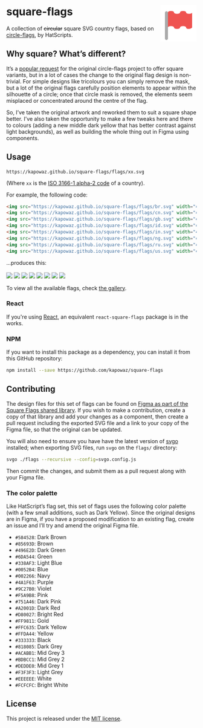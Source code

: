 # square-flags <img src="logo.svg" alt="square-flags animated logo" align="right">

A collection of ~~circular~~ square SVG country flags, based on
[circle-flags][circle-flags], by HatScripts.

## Why square? What’s different?

It’s a [popular request][circle-flags-issues] for the original circle-flags
project to offer square variants, but in a lot of cases the change to the
original flag design is non-trivial. For simple designs like tricolours you can
simply remove the mask, but a lot of the original flags carefully position
elements to appear within the silhouette of a circle; once that circle mask is
removed, the elements seem misplaced or concentrated around the centre of the
flag.

So, I’ve taken the original artwork and reworked them to suit a square shape
better. I’ve also taken the opportunity to make a few tweaks here and there to
colours (adding a new middle dark yellow that has better contrast against light
backgrounds), as well as building the whole thing out in Figma using components.

## Usage

```text
https://kapowaz.github.io/square-flags/flags/xx.svg
```

(Where `xx` is the [ISO 3166-1 alpha-2 code][iso-3166-1] of a country).

For example, the following code:

```html
<img src="https://kapowaz.github.io/square-flags/flags/br.svg" width="48">
<img src="https://kapowaz.github.io/square-flags/flags/cn.svg" width="48">
<img src="https://kapowaz.github.io/square-flags/flags/gb.svg" width="48">
<img src="https://kapowaz.github.io/square-flags/flags/id.svg" width="48">
<img src="https://kapowaz.github.io/square-flags/flags/in.svg" width="48">
<img src="https://kapowaz.github.io/square-flags/flags/ng.svg" width="48">
<img src="https://kapowaz.github.io/square-flags/flags/ru.svg" width="48">
<img src="https://kapowaz.github.io/square-flags/flags/us.svg" width="48">
```

...produces this:<br/><br/>
<img src="https://kapowaz.github.io/square-flags/flags/br.svg" width="48">
<img src="https://kapowaz.github.io/square-flags/flags/cn.svg" width="48">
<img src="https://kapowaz.github.io/square-flags/flags/gb.svg" width="48">
<img src="https://kapowaz.github.io/square-flags/flags/id.svg" width="48">
<img src="https://kapowaz.github.io/square-flags/flags/in.svg" width="48">
<img src="https://kapowaz.github.io/square-flags/flags/ng.svg" width="48">
<img src="https://kapowaz.github.io/square-flags/flags/ru.svg" width="48">
<img src="https://kapowaz.github.io/square-flags/flags/us.svg" width="48">

To view all the available flags, check [the gallery][gallery].

### React

If you're using [React](https://reactjs.org), an equivalent `react-square-flags`
package is in the works.

### NPM

If you want to install this package as a dependency, you can install it from
this GitHub repository:

```sh
npm install --save https://github.com/kapowaz/square-flags
```

## Contributing

The design files for this set of flags can be found on [Figma as part of the
Square Flags shared library][figma]. If you wish to make a contribution, create
a copy of that library and add your changes as a component, then create a pull
request including the exported SVG file and a link to your copy of the Figma
file, so that the original can be updated.

You will also need to ensure you have have the latest version of [svgo][svgo]
installed; when exporting SVG files, run `svgo` on the `flags/` directory:

```sh
svgo ./flags --recursive --config=svgo.config.js
```

Then commit the changes, and submit them as a pull request along with your Figma
file.

### The color palette

Like HatScript’s flag set, this set of flags uses the following color palette
(with a few small additions, such as Dark Yellow). Since the original designs
are in Figma, if you have a proposed modification to an existing flag, create an
issue and I’ll try and amend the original Figma file.

* `#584528`: Dark Brown
* `#85693D`: Brown
* `#496E2D`: Dark Green
* `#6DA544`: Green
* `#338AF3`: Light Blue
* `#0052B4`: Blue
* `#002266`: Navy
* `#4A1F63`: Purple
* `#9C27B0`: Violet
* `#F5A9B8`: Pink
* `#751A46`: Dark Pink
* `#A2001D`: Dark Red
* `#D80027`: Bright Red
* `#FF9811`: Gold
* `#FFC635`: Dark Yellow
* `#FFDA44`: Yellow
* `#333333`: Black
* `#818085`: Dark Grey
* `#ACABB1`: Mid Grey 3
* `#BDBCC1`: Mid Grey 2
* `#DEDDE0`: Mid Grey 1
* `#F3F3F3`: Light Grey
* `#EEEEEE`: White
* `#FCFCFC`: Bright White

## License

This project is released under the [MIT license](LICENSE.md).

[circle-flags]: https://github.com/HatScripts/circle-flags
[circle-flags-issues]: https://github.com/HatScripts/circle-flags/issues?q=is%3Aissue+is%3Aopen+square
[iso-3166-1]: https://www.iso.org/obp/ui/#search/code/
[gallery]: https://kapowaz.github.io/square-flags/gallery
[react]: https://reactjs.org
[svgo]: https://github.com/svg/svgo
[figma]: https://www.figma.com/community/file/1295802738363022628/square-flags
